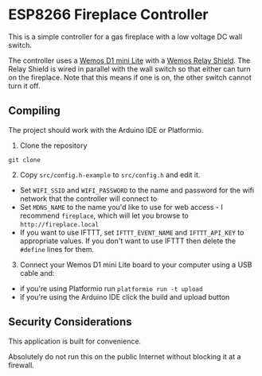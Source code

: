 # ESP8266 Fireplace Controller

This is a simple controller for a gas fireplace with a low voltage DC wall switch.

The controller uses a [Wemos D1 mini Lite](https://wiki.wemos.cc/products:d1:d1_mini_lite) with a [Wemos Relay Shield](https://wiki.wemos.cc/products:d1_mini_shields:relay_shield). The Relay Shield is wired in parallel with the wall switch so that either can turn on the fireplace. Note that this means if one is on, the other switch cannot turn it off.

## Compiling

The project should work with the Arduino IDE or Platformio.

1. Clone the repository
```
git clone
```
2. Copy `src/config.h-example` to `src/config.h` and edit it.
- Set `WIFI_SSID` and `WIFI_PASSWORD` to the name and password for the wifi network that the controller will connect to
- Set `MDNS_NAME` to the name you'd like to use for web access - I recommend `fireplace`, which will let you browse to `http://fireplace.local`
- If you want to use IFTTT, set `IFTTT_EVENT_NAME` and `IFTTT_API_KEY` to appropriate values. If you don't want to use IFTTT then delete the `#define` lines for them.

3. Connect your Wemos D1 mini Lite board to your computer using a USB cable and:
- if you're using Platformio run `platformio run -t upload`
- if you're using the Arduino IDE click the build and upload button

## Security Considerations

This application is built for convenience.

Absolutely do not run this on the public Internet without blocking it at a firewall.
